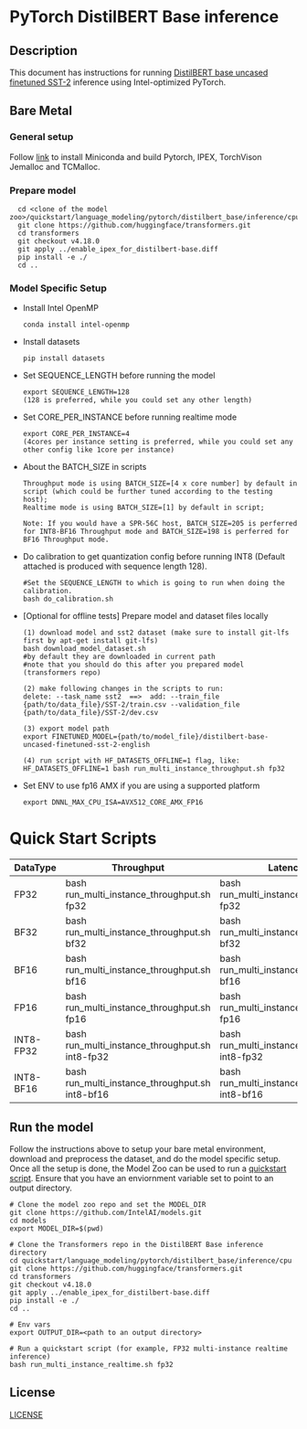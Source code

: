 <!--- 0. Title -->
# PyTorch DistilBERT Base inference

<!-- 10. Description -->
## Description

This document has instructions for running [DistilBERT base uncased finetuned SST-2](https://huggingface.co/distilbert-base-uncased-finetuned-sst-2-english) inference using Intel-optimized PyTorch.

## Bare Metal
### General setup

Follow [link](/docs/general/pytorch/BareMetalSetup.md) to install Miniconda and build Pytorch, IPEX, TorchVison Jemalloc and TCMalloc.

### Prepare model
```
  cd <clone of the model zoo>/quickstart/language_modeling/pytorch/distilbert_base/inference/cpu
  git clone https://github.com/huggingface/transformers.git
  cd transformers
  git checkout v4.18.0
  git apply ../enable_ipex_for_distilbert-base.diff
  pip install -e ./
  cd ..
 ```
### Model Specific Setup

* Install Intel OpenMP
  ```
  conda install intel-openmp
  ```

* Install datasets
  ```
  pip install datasets
  ```

* Set SEQUENCE_LENGTH before running the model
  ```
  export SEQUENCE_LENGTH=128 
  (128 is preferred, while you could set any other length)
  ```

* Set CORE_PER_INSTANCE before running realtime mode
  ```
  export CORE_PER_INSTANCE=4
  (4cores per instance setting is preferred, while you could set any other config like 1core per instance)
  ```

* About the BATCH_SIZE in scripts
  ```
  Throughput mode is using BATCH_SIZE=[4 x core number] by default in script (which could be further tuned according to the testing host); 
  Realtime mode is using BATCH_SIZE=[1] by default in script; 
  
  Note: If you would have a SPR-56C host, BATCH_SIZE=205 is perferred for INT8-BF16 Throughput mode and BATCH_SIZE=198 is perferred for BF16 Throughput mode.
  ```

* Do calibration to get quantization config before running INT8 (Default attached is produced with sequence length 128).
  ```
  #Set the SEQUENCE_LENGTH to which is going to run when doing the calibration.
  bash do_calibration.sh
  ```
* [Optional for offline tests] Prepare model and dataset files locally
  ```
  (1) download model and sst2 dataset (make sure to install git-lfs first by apt-get install git-lfs)
  bash download_model_dataset.sh
  #by default they are downloaded in current path
  #note that you should do this after you prepared model (transformers repo)

  (2) make following changes in the scripts to run:
  delete: --task_name sst2  ==>  add: --train_file {path/to/data_file}/SST-2/train.csv --validation_file {path/to/data_file}/SST-2/dev.csv 
  
  (3) export model path
  export FINETUNED_MODEL={path/to/model_file}/distilbert-base-uncased-finetuned-sst-2-english
  
  (4) run script with HF_DATASETS_OFFLINE=1 flag, like:
  HF_DATASETS_OFFLINE=1 bash run_multi_instance_throughput.sh fp32
  
  ```
* Set ENV to use fp16 AMX if you are using a supported platform
  ```
  export DNNL_MAX_CPU_ISA=AVX512_CORE_AMX_FP16
  ```

# Quick Start Scripts

|  DataType   | Throughput  |  Latency    |   Accuracy  |
| ----------- | ----------- | ----------- | ----------- |
| FP32        | bash run_multi_instance_throughput.sh fp32 | bash run_multi_instance_realtime.sh fp32 | bash run_accuracy.sh fp32 |
| BF32        | bash run_multi_instance_throughput.sh bf32 | bash run_multi_instance_realtime.sh bf32 | bash run_accuracy.sh bf32 |
| BF16        | bash run_multi_instance_throughput.sh bf16 | bash run_multi_instance_realtime.sh bf16 | bash run_accuracy.sh bf16 |
| FP16        | bash run_multi_instance_throughput.sh fp16 | bash run_multi_instance_realtime.sh fp16 | bash run_accuracy.sh fp16 |
| INT8-FP32        | bash run_multi_instance_throughput.sh int8-fp32 | bash run_multi_instance_realtime.sh int8-fp32 | bash run_accuracy.sh int8-fp32 |
| INT8-BF16       | bash run_multi_instance_throughput.sh int8-bf16 | bash run_multi_instance_realtime.sh int8-bf16 | bash run_accuracy.sh int8-bf16 |

## Run the model

Follow the instructions above to setup your bare metal environment, download and
preprocess the dataset, and do the model specific setup. Once all the setup is done,
the Model Zoo can be used to run a [quickstart script](#quick-start-scripts).
Ensure that you have an enviornment variable set to point to an output directory.

```
# Clone the model zoo repo and set the MODEL_DIR
git clone https://github.com/IntelAI/models.git
cd models
export MODEL_DIR=$(pwd)

# Clone the Transformers repo in the DistilBERT Base inference directory
cd quickstart/language_modeling/pytorch/distilbert_base/inference/cpu
git clone https://github.com/huggingface/transformers.git
cd transformers
git checkout v4.18.0
git apply ../enable_ipex_for_distilbert-base.diff
pip install -e ./
cd ..

# Env vars
export OUTPUT_DIR=<path to an output directory>

# Run a quickstart script (for example, FP32 multi-instance realtime inference)
bash run_multi_instance_realtime.sh fp32
```

<!--- 80. License -->
## License
[LICENSE](https://github.com/IntelAI/models/blob/master/LICENSE)

